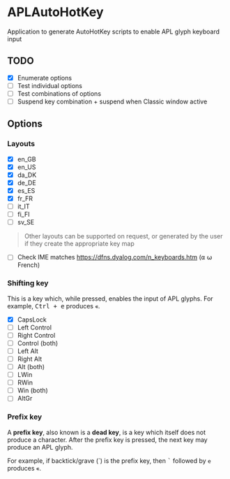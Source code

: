 # APLAutoHotKey
Application to generate AutoHotKey scripts to enable APL glyph keyboard input

## TODO
- [x] Enumerate options
- [ ] Test individual options
- [ ] Test combinations of options
- [ ] Suspend key combination + suspend when Classic window active

## Options

### Layouts
- [x] en_GB
- [x] en_US
- [x] da_DK
- [x] de_DE
- [x] es_ES
- [x] fr_FR
- [ ] it_IT
- [ ] fi_FI
- [ ] sv_SE

> Other layouts can be supported on request, or generated by the user if they create the appropriate key map

- [ ] Check IME matches https://dfns.dyalog.com/n_keyboards.htm (⍺ ⍵ French)

### Shifting key
This is a key which, while pressed, enables the input of APL glyphs. For example, <kbd>Ctrl + e</kbd> produces `∊`.

- [x] CapsLock
- [ ] Left Control
- [ ] Right Control
- [ ] Control (both)
- [ ] Left Alt
- [ ] Right Alt
- [ ] Alt (both)
- [ ] LWin
- [ ] RWin
- [ ] Win (both)
- [ ] AltGr

### Prefix key
A **prefix key**, also known is a **dead key**, is a key which itself does not produce a character. After the prefix key is pressed, the next key may produce an APL glyph.

For example, if backtick/grave (\`) is the prefix key, then <kbd>\`</kbd> followed by `e` produces `∊`.
